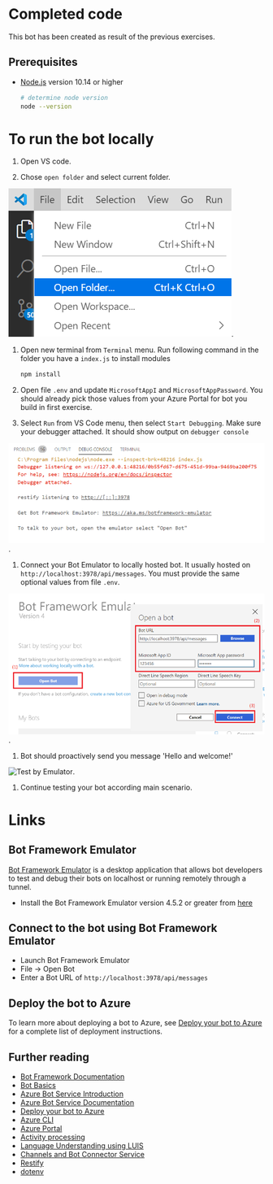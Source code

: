 # Completed code

This bot has been created as result of the previous exercises.

## Prerequisites
- [Node.js](https://nodejs.org) version 10.14 or higher
    ```bash
    # determine node version
    node --version
    ```

# To run the bot locally

1. Open VS code. 

1. Chose `open folder` and select current folder.

![Debug Console output](../../../images/help_test_openfolder.png).

1. Open new terminal from `Terminal` menu. Run following command in the folder you have a `index.js` to install modules

    ```bash
    npm install
    ```

1. Open file `.env` and update `MicrosoftAppI` and `MicrosoftAppPassword`. You should already pick those values from your Azure Portal for bot you build in first exercise.

1. Select `Run` from  VS Code menu, then select `Start Debugging`. Make sure your debugger attached. It should show output on `debugger console`

![Debug Console output](../../../images/help_test_debugconsole.png).

1. Connect your Bot Emulator to locally hosted bot. It usually hosted on `http://localhost:3978/api/messages`. You must provide the same optional values from file `.env`.

![Connect by Bot Emulator](../../../images/help_test_botemulator.png).

1. Bot should proactively send you message 'Hello and welcome!' 

![Test by Emulator](../../../iamges/help_test_greeting.png).

1. Continue testing your bot according main scenario.


# Links

## Bot Framework Emulator

[Bot Framework Emulator](https://github.com/microsoft/botframework-emulator) is a desktop application that allows bot developers to test and debug their bots on localhost or running remotely through a tunnel.

- Install the Bot Framework Emulator version 4.5.2 or greater from [here](https://github.com/Microsoft/BotFramework-Emulator/releases)

## Connect to the bot using Bot Framework Emulator
- Launch Bot Framework Emulator
- File -> Open Bot
- Enter a Bot URL of `http://localhost:3978/api/messages`

## Deploy the bot to Azure

To learn more about deploying a bot to Azure, see [Deploy your bot to Azure](https://aka.ms/azuredeployment) for a complete list of deployment instructions.

## Further reading
- [Bot Framework Documentation](https://docs.botframework.com)
- [Bot Basics](https://docs.microsoft.com/azure/bot-service/bot-builder-basics?view=azure-bot-service-4.0)
- [Azure Bot Service Introduction](https://docs.microsoft.com/azure/bot-service/bot-service-overview-introduction?view=azure-bot-service-4.0)
- [Azure Bot Service Documentation](https://docs.microsoft.com/azure/bot-service/?view=azure-bot-service-4.0)
- [Deploy your bot to Azure](https://aka.ms/azuredeployment)
- [Azure CLI](https://docs.microsoft.com/cli/azure/?view=azure-cli-latest)
- [Azure Portal](https://portal.azure.com)
- [Activity processing](https://docs.microsoft.com/en-us/azure/bot-service/bot-builder-concept-activity-processing?view=azure-bot-service-4.0)
- [Language Understanding using LUIS](https://docs.microsoft.com/en-us/azure/cognitive-services/luis/)
- [Channels and Bot Connector Service](https://docs.microsoft.com/en-us/azure/bot-service/bot-concepts?view=azure-bot-service-4.0)
- [Restify](https://www.npmjs.com/package/restify)
- [dotenv](https://www.npmjs.com/package/dotenv)
